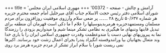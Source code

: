 +++
title = 'آرامش و چالش - صفحه - 00372'
+++
مهوری اسلامی ایران مجلس شورای اسلامی دفتر رئیس حجت الاسلام جناب آقای میرخلیل امام جمعه محترم جزیره هر شماره ۵۰/۶۳۷ تاریخ ۲۸ ۔۔۔۔۔ پر ضعی سلام وآرزوی موفقیت روزافزون برای مردم مسلمان ومستمهدجزیره هرمربدینوسیلها را علام آ ما دکی است قهرمان آن منطقه برای تبدیل قابنها وننبهای ما هیگیری به نظامی تشکر مینما شیم وا میدواریم بزودی را رزمندگا نما به پیروزیهای نهایی دست یا مندوعظمت وقدرت جمهوری اسلامی ایران را با یاری خدا وند متعال بجهانيان بیا ورانندوفسته انگیزاد پندرا بجرای اعمال زشت خود برسانند. اکبرها نمی ریست شورا یا سلام ابراز تشکر از مردم جزیره هرمز برد روی